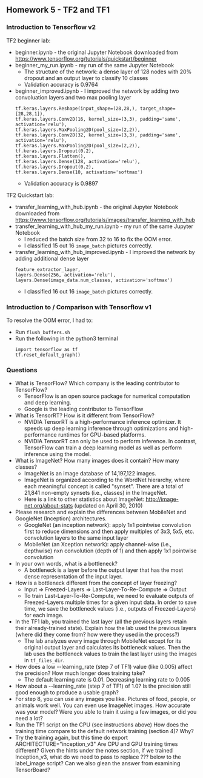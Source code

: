 ## Homework 5 - TF2 and TF1

### Introduction to Tensorflow v2

TF2 beginner lab:
* beginner.ipynb - the original Jupyter Notebook downloaded from https://www.tensorflow.org/tutorials/quickstart/beginner
* beginner_my_run.ipynb - my run of the same Jupyter Notebook
   * The structure of the network: a dense layer of 128 nodes with 20% dropout and an output layer to classify 10 classes
   * Validation accuracy is 0.9764
* beginner_improved.ipynb - I improved the network by adding two convoluation layers and two max pooling layer
   ```
   tf.keras.layers.Reshape(input_shape=(28,28,), target_shape=[28,28,1]),  
   tf.keras.layers.Conv2D(16, kernel_size=(3,3), padding='same', activation='relu'),  
   tf.keras.layers.MaxPooling2D(pool_size=(2,2)),  
   tf.keras.layers.Conv2D(32, kernel_size=(3,3), padding='same', activation='relu'),  
   tf.keras.layers.MaxPooling2D(pool_size=(2,2)),  
   tf.keras.layers.Dropout(0.2),  
   tf.keras.layers.Flatten(),  
   tf.keras.layers.Dense(128, activation='relu'),  
   tf.keras.layers.Dropout(0.2),  
   tf.keras.layers.Dense(10, activation='softmax')
   ```
   * Validation accuracy is 0.9897
   
TF2 Quickstart lab:
* transfer_learning_with_hub.ipynb - the original Jupyter Notebook downloaded from https://www.tensorflow.org/tutorials/images/transfer_learning_with_hub
* transfer_learning_with_hub_my_run.ipynb - my run of the same Jupyter Notebook
   * I reduced the batch size from 32 to 16 to fix the OOM error.
   * I classified 15 out 16 `image_batch` pictures correctly.
* transfer_learning_with_hub_improved.ipynb - I improved the network by adding additional dense layer
   ```
   feature_extractor_layer,
   layers.Dense(256, activation='relu'),
   layers.Dense(image_data.num_classes, activation='softmax')
   ```
   * I classified 16 out 16 `image_batch` pictures correctly.


### Introduction to / Comparison with Tensorflow v1

To resolve the OOM error, I had to:
* Run `flush_buffers.sh`
* Run the following in the python3 terminal
    ```
    import tensorflow as tf
    tf.reset_default_graph()
    ```
    
    
### Questions

* What is TensorFlow? Which company is the leading contributor to TensorFlow?
    * TensorFlow is an open source package for numerical computation and deep learning.
    * Google is the leading contributor to TensorFlow
* What is TensorRT? How is it different from TensorFlow?
    * NVIDIA TensorRT is a high-performance inference optimizer. It speeds up deep learning inference through optimizations and high-performance runtimes for GPU-based platforms. 
    * NVIDIA TensorRT can only be used to perform inference. In contrast, TensorFlow can train a deep learning model as well as perform inference using the model.
* What is ImageNet? How many images does it contain? How many classes?
    * ImageNet is an image database of 14,197,122 images. 
    * ImageNet is organized according to the WordNet hierarchy, where each meaningful concept is called "synset". There are a total of 21,841 non-empty synsets (i.e., classes) in the ImageNet.
    * Here is a link to other statistics about ImageNet: http://image-net.org/about-stats (updated on April 30, 2010)
* Please research and explain the differences between MobileNet and GoogleNet (Inception) architectures.
    * GoogleNet (an inception network): apply 1x1 pointwise convolution first to reduce dimensions and then apply multiples of 3x3, 5x5, etc. convolution layers to the same input layer
    * MobileNet (an Xception network): apply channel-wise (i.e., depthwise) nxn convolution (depth of 1) and then apply 1x1 pointwise convolution
* In your own words, what is a bottleneck?
    * A bottleneck is a layer before the output layer that has the most dense representation of the input layer.
* How is a bottleneck different from the concept of layer freezing?
    * Input => Freezed-Layers => Last-Layer-To-Re-Compute => Output
    * To train Last-Layer-To-Re-Compute, we need to evaluate outputs of Freezed-Layers multiple times for a given input data. In order to save time, we save the bottleneck values (i.e., outputs of Freezed-Layers) for each image.
* In the TF1 lab, you trained the last layer (all the previous layers retain their already-trained state). Explain how the lab used the previous layers (where did they come from? how were they used in the process?)
    * The lab analyzes every image through MobileNet except for its original output layer and calculates its bottleneck values. Then the lab uses the bottleneck values to train the last layer using the images in `tf_files_dir`. 
* How does a low --learning_rate (step 7 of TF1) value (like 0.005) affect the precision? How much longer does training take?
    * The default learning rate is 0.01. Decreasing learning rate to 0.005 
* How about a --learning_rate (step 7 of TF1) of 1.0? Is the precision still good enough to produce a usable graph?
* For step 8, you can use any images you like. Pictures of food, people, or animals work well. You can even use ImageNet images. How accurate was your model? Were you able to train it using a few images, or did you need a lot?
* Run the TF1 script on the CPU (see instructions above) How does the training time compare to the default network training (section 4)? Why?
* Try the training again, but this time do export ARCHITECTURE="inception_v3" Are CPU and GPU training times different?
Given the hints under the notes section, if we trained Inception_v3, what do we need to pass to replace ??? below to the label_image script? Can we also glean the answer from examining TensorBoard?
